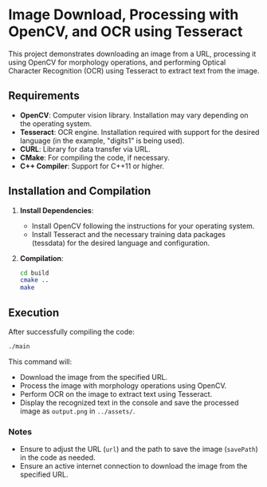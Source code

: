 # Image Download, Processing with OpenCV, and OCR using Tesseract

This project demonstrates downloading an image from a URL, processing it using OpenCV for morphology operations, and performing Optical Character Recognition (OCR) using Tesseract to extract text from the image.

## Requirements

- **OpenCV**: Computer vision library. Installation may vary depending on the operating system.
- **Tesseract**: OCR engine. Installation required with support for the desired language (in the example, "digits1" is being used).
- **CURL**: Library for data transfer via URL.
- **CMake**: For compiling the code, if necessary.
- **C++ Compiler**: Support for C++11 or higher.

## Installation and Compilation

1. **Install Dependencies**:
   - Install OpenCV following the instructions for your operating system.
   - Install Tesseract and the necessary training data packages (tessdata) for the desired language and configuration.

2. **Compilation**:
   ```bash
   cd build
   cmake ..
   make
   ```

## Execution

After successfully compiling the code:

```bash
./main
```

This command will:

- Download the image from the specified URL.
- Process the image with morphology operations using OpenCV.
- Perform OCR on the image to extract text using Tesseract.
- Display the recognized text in the console and save the processed image as `output.png` in `../assets/`.

### Notes

- Ensure to adjust the URL (`url`) and the path to save the image (`savePath`) in the code as needed.
- Ensure an active internet connection to download the image from the specified URL.